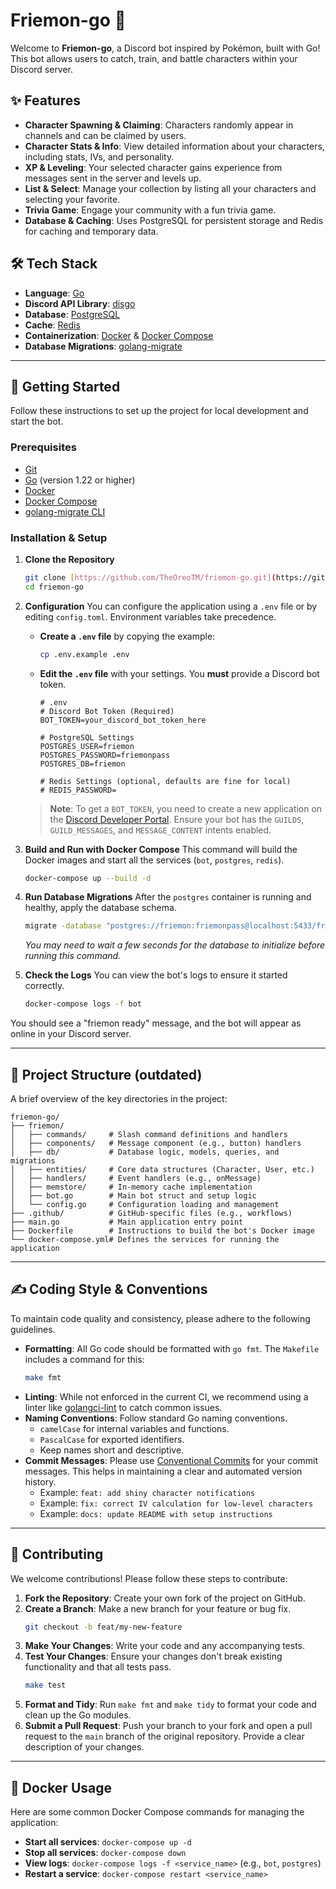 # Friemon-go 🤖

Welcome to **Friemon-go**, a Discord bot inspired by Pokémon, built with Go! This bot allows users to catch, train, and battle characters within your Discord server.

## ✨ Features

* **Character Spawning & Claiming**: Characters randomly appear in channels and can be claimed by users.
* **Character Stats & Info**: View detailed information about your characters, including stats, IVs, and personality.
* **XP & Leveling**: Your selected character gains experience from messages sent in the server and levels up.
* **List & Select**: Manage your collection by listing all your characters and selecting your favorite.
* **Trivia Game**: Engage your community with a fun trivia game.
* **Database & Caching**: Uses PostgreSQL for persistent storage and Redis for caching and temporary data.

## 🛠️ Tech Stack

* **Language**: [Go](https://golang.org/)
* **Discord API Library**: [disgo](https://github.com/disgoorg/disgo)
* **Database**: [PostgreSQL](https://www.postgresql.org/)
* **Cache**: [Redis](https://redis.io/)
* **Containerization**: [Docker](https://www.docker.com/) & [Docker Compose](https://docs.docker.com/compose/)
* **Database Migrations**: [golang-migrate](https://github.com/golang-migrate/migrate)

---

## 🚀 Getting Started

Follow these instructions to set up the project for local development and start the bot.

### Prerequisites

* [Git](https://git-scm.com/)
* [Go](https://golang.org/dl/) (version 1.22 or higher)
* [Docker](https://www.docker.com/products/docker-desktop)
* [Docker Compose](https://docs.docker.com/compose/install/)
* [golang-migrate CLI](https://github.com/golang-migrate/migrate/tree/master/cmd/migrate)

### Installation & Setup

1.  **Clone the Repository**
    ```bash
    git clone [https://github.com/TheOreoTM/friemon-go.git](https://github.com/TheOreoTM/friemon-go.git)
    cd friemon-go
    ```

2.  **Configuration**
    You can configure the application using a `.env` file or by editing `config.toml`. Environment variables take precedence.

    * **Create a `.env` file** by copying the example:
        ```bash
        cp .env.example .env
        ```
    * **Edit the `.env` file** with your settings. You **must** provide a Discord bot token.
        ```dotenv
        # .env
        # Discord Bot Token (Required)
        BOT_TOKEN=your_discord_bot_token_here

        # PostgreSQL Settings
        POSTGRES_USER=friemon
        POSTGRES_PASSWORD=friemonpass
        POSTGRES_DB=friemon

        # Redis Settings (optional, defaults are fine for local)
        # REDIS_PASSWORD=
        ```
    > **Note**: To get a `BOT_TOKEN`, you need to create a new application on the [Discord Developer Portal](https://discord.com/developers/applications). Ensure your bot has the `GUILDS`, `GUILD_MESSAGES`, and `MESSAGE_CONTENT` intents enabled.

3.  **Build and Run with Docker Compose**
    This command will build the Docker images and start all the services (`bot`, `postgres`, `redis`).
    ```bash
    docker-compose up --build -d
    ```

4.  **Run Database Migrations**
    After the `postgres` container is running and healthy, apply the database schema.
    ```bash
    migrate -database "postgres://friemon:friemonpass@localhost:5433/friemon?sslmode=disable" -path ./friemon/db/migrations up
    ```
    *You may need to wait a few seconds for the database to initialize before running this command.*

5.  **Check the Logs**
    You can view the bot's logs to ensure it started correctly.
    ```bash
    docker-compose logs -f bot
    ```

You should see a "friemon ready" message, and the bot will appear as online in your Discord server.

---

## 📂 Project Structure (outdated)

A brief overview of the key directories in the project:
```
friemon-go/
├── friemon/
│   ├── commands/     # Slash command definitions and handlers
│   ├── components/   # Message component (e.g., button) handlers
│   ├── db/           # Database logic, models, queries, and migrations
│   ├── entities/     # Core data structures (Character, User, etc.)
│   ├── handlers/     # Event handlers (e.g., onMessage)
│   ├── memstore/     # In-memory cache implementation
│   ├── bot.go        # Main bot struct and setup logic
│   └── config.go     # Configuration loading and management
├── .github/          # GitHub-specific files (e.g., workflows)
├── main.go           # Main application entry point
├── Dockerfile        # Instructions to build the bot's Docker image
└── docker-compose.yml# Defines the services for running the application
```

---

## ✍️ Coding Style & Conventions

To maintain code quality and consistency, please adhere to the following guidelines.

* **Formatting**: All Go code should be formatted with `go fmt`. The `Makefile` includes a command for this:
    ```bash
    make fmt
    ```
* **Linting**: While not enforced in the current CI, we recommend using a linter like [golangci-lint](https://golangci-lint.run/) to catch common issues.
* **Naming Conventions**: Follow standard Go naming conventions.
    * `camelCase` for internal variables and functions.
    * `PascalCase` for exported identifiers.
    * Keep names short and descriptive.
* **Commit Messages**: Please use [Conventional Commits](https://www.conventionalcommits.org/en/v1.0.0/) for your commit messages. This helps in maintaining a clear and automated version history.
    * Example: `feat: add shiny character notifications`
    * Example: `fix: correct IV calculation for low-level characters`
    * Example: `docs: update README with setup instructions`

---

## 🤝 Contributing

We welcome contributions! Please follow these steps to contribute:

1.  **Fork the Repository**: Create your own fork of the project on GitHub.
2.  **Create a Branch**: Make a new branch for your feature or bug fix.
    ```bash
    git checkout -b feat/my-new-feature
    ```
3.  **Make Your Changes**: Write your code and any accompanying tests.
4.  **Test Your Changes**: Ensure your changes don't break existing functionality and that all tests pass.
    ```bash
    make test
    ```
5.  **Format and Tidy**: Run `make fmt` and `make tidy` to format your code and clean up the Go modules.
6.  **Submit a Pull Request**: Push your branch to your fork and open a pull request to the `main` branch of the original repository. Provide a clear description of your changes.

---

## 🐳 Docker Usage

Here are some common Docker Compose commands for managing the application:

* **Start all services**: `docker-compose up -d`
* **Stop all services**: `docker-compose down`
* **View logs**: `docker-compose logs -f <service_name>` (e.g., `bot`, `postgres`)
* **Restart a service**: `docker-compose restart <service_name>`